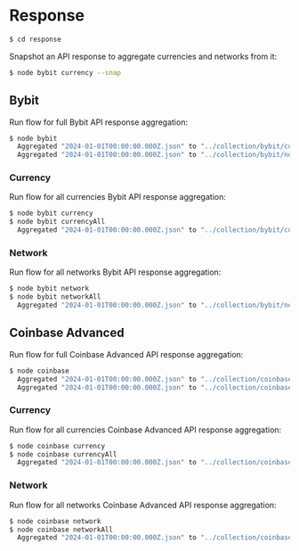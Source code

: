 # Response

```bash
$ cd response
```

Snapshot an API response to aggregate currencies and networks from it:

```bash
$ node bybit currency --snap
```

## Bybit

Run flow for full Bybit API response aggregation:

```bash
$ node bybit
  Aggregated "2024-01-01T00:00:00.000Z.json" to "../collection/bybit/currency_all".
  Aggregated "2024-01-01T00:00:00.000Z.json" to "../collection/bybit/network_all".
```

### Currency

Run flow for all currencies Bybit API response aggregation:

```bash
$ node bybit currency
$ node bybit currencyAll
  Aggregated "2024-01-01T00:00:00.000Z.json" to "../collection/bybit/currency_all".
```

### Network

Run flow for all networks Bybit API response aggregation:

```bash
$ node bybit network
$ node bybit networkAll
  Aggregated "2024-01-01T00:00:00.000Z.json" to "../collection/bybit/network_all".

```

## Coinbase Advanced

Run flow for full Coinbase Advanced API response aggregation:

```bash
$ node coinbase
  Aggregated "2024-01-01T00:00:00.000Z.json" to "../collection/coinbase/currency_all".
  Aggregated "2024-01-01T00:00:00.000Z.json" to "../collection/coinbase/network_all".
```

### Currency

Run flow for all currencies Coinbase Advanced API response aggregation:

```bash
$ node coinbase currency
$ node coinbase currencyAll
  Aggregated "2024-01-01T00:00:00.000Z.json" to "../collection/coinbase/currency_all".
```

### Network

Run flow for all networks Coinbase Advanced API response aggregation:

```bash
$ node coinbase network
$ node coinbase networkAll
  Aggregated "2024-01-01T00:00:00.000Z.json" to "../collection/coinbase/network_all".

```
